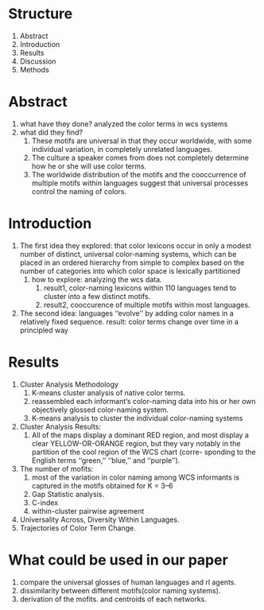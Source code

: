 # Structure
1. Abstract
2. Introduction
3. Results
4. Discussion
5. Methods

# Abstract
1. what have they done?
   analyzed the color terms in wcs systems
2. what did they find?
   1. These motifs are universal in that they occur worldwide, with some individual variation, in completely unrelated languages.
   2. The culture a speaker comes from does not completely determine how he or she will use color terms.
   3. The worldwide distribution of the motifs and the cooccurrence of multiple motifs within languages suggest that universal processes control the naming of colors.

# Introduction
1. The first idea they explored:
    that color lexicons occur in only a modest number of distinct, universal color-naming systems, which can be placed in an ordered hierarchy from simple to complex based on the number of categories into which color space is lexically partitioned
   1. how to explore:
   analyzing the wcs data.
      1. result1, color-naming lexicons within 110 languages tend to cluster into a few distinct motifs.
      2. result2, cooccurence of multiple motifs within most languages.
2. The second idea:
   languages ‘‘evolve’’ by adding color names in a relatively fixed sequence.
   result: color terms change over time in a principled way

# Results
1. Cluster Analysis Methodology
   1. K-means cluster analysis of native color terms.
   2. reassembled each informant’s color-naming data into his or her own objectively glossed color-naming system.
   3. K-means analysis to cluster the individual color-naming systems
2. Cluster Analysis Results:
   1. All of the maps display a dominant RED region, and most display a clear YELLOW-OR-ORANGE region, but they vary notably in the partition of the cool region of the WCS chart (corre- sponding to the English terms ‘‘green,’’ ‘‘blue,’’ and ‘‘purple’’).
3. The number of mofits:
   1. most of the variation in color naming among WCS informants is captured in the motifs obtained for K = 3–6
   2. Gap Statistic analysis.
   3. C-index
   4. within-cluster pairwise agreement
4. Universality Across, Diversity Within Languages.
5. Trajectories of Color Term Change. 

# What could be used in our paper
1. compare the universal glosses of human languages and rl agents.
2. dissimilarity between different motifs(color naming systems).
3. derivation of the mofits. and centroids of each networks.

